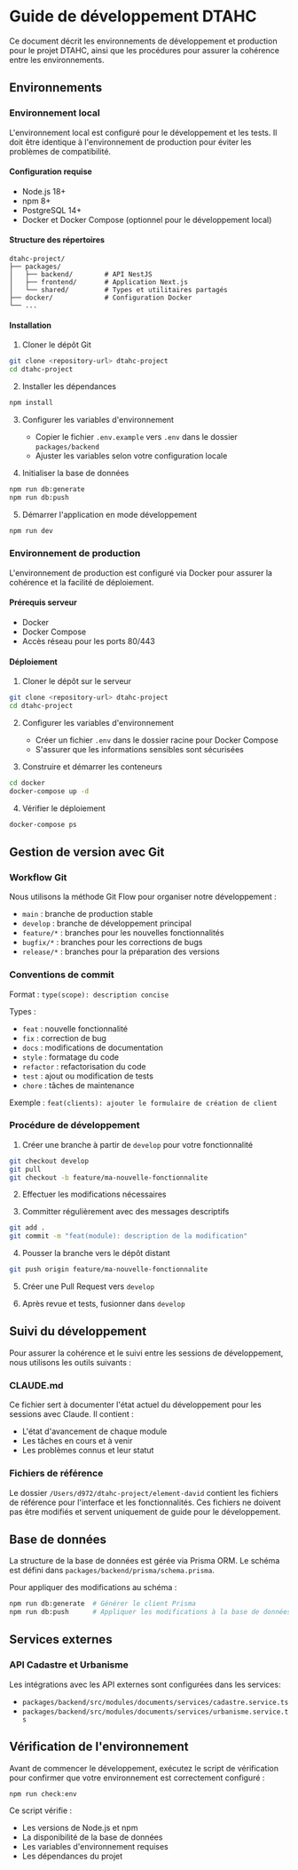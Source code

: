 # Guide de développement DTAHC

Ce document décrit les environnements de développement et production pour le projet DTAHC, ainsi que les procédures pour assurer la cohérence entre les environnements.

## Environnements

### Environnement local

L'environnement local est configuré pour le développement et les tests. Il doit être identique à l'environnement de production pour éviter les problèmes de compatibilité.

#### Configuration requise

- Node.js 18+
- npm 8+
- PostgreSQL 14+
- Docker et Docker Compose (optionnel pour le développement local)

#### Structure des répertoires

```
dtahc-project/
├── packages/
│   ├── backend/        # API NestJS
│   ├── frontend/       # Application Next.js
│   └── shared/         # Types et utilitaires partagés
├── docker/             # Configuration Docker
└── ...
```

#### Installation

1. Cloner le dépôt Git
```bash
git clone <repository-url> dtahc-project
cd dtahc-project
```

2. Installer les dépendances
```bash
npm install
```

3. Configurer les variables d'environnement
   - Copier le fichier `.env.example` vers `.env` dans le dossier `packages/backend`
   - Ajuster les variables selon votre configuration locale

4. Initialiser la base de données
```bash
npm run db:generate
npm run db:push
```

5. Démarrer l'application en mode développement
```bash
npm run dev
```

### Environnement de production

L'environnement de production est configuré via Docker pour assurer la cohérence et la facilité de déploiement.

#### Prérequis serveur

- Docker
- Docker Compose
- Accès réseau pour les ports 80/443

#### Déploiement

1. Cloner le dépôt sur le serveur
```bash
git clone <repository-url> dtahc-project
cd dtahc-project
```

2. Configurer les variables d'environnement
   - Créer un fichier `.env` dans le dossier racine pour Docker Compose
   - S'assurer que les informations sensibles sont sécurisées

3. Construire et démarrer les conteneurs
```bash
cd docker
docker-compose up -d
```

4. Vérifier le déploiement
```bash
docker-compose ps
```

## Gestion de version avec Git

### Workflow Git

Nous utilisons la méthode Git Flow pour organiser notre développement :

- `main` : branche de production stable
- `develop` : branche de développement principal
- `feature/*` : branches pour les nouvelles fonctionnalités
- `bugfix/*` : branches pour les corrections de bugs
- `release/*` : branches pour la préparation des versions

### Conventions de commit

Format : `type(scope): description concise`

Types :
- `feat` : nouvelle fonctionnalité
- `fix` : correction de bug
- `docs` : modifications de documentation
- `style` : formatage du code
- `refactor` : refactorisation du code
- `test` : ajout ou modification de tests
- `chore` : tâches de maintenance

Exemple : `feat(clients): ajouter le formulaire de création de client`

### Procédure de développement

1. Créer une branche à partir de `develop` pour votre fonctionnalité
```bash
git checkout develop
git pull
git checkout -b feature/ma-nouvelle-fonctionnalite
```

2. Effectuer les modifications nécessaires

3. Committer régulièrement avec des messages descriptifs
```bash
git add .
git commit -m "feat(module): description de la modification"
```

4. Pousser la branche vers le dépôt distant
```bash
git push origin feature/ma-nouvelle-fonctionnalite
```

5. Créer une Pull Request vers `develop`

6. Après revue et tests, fusionner dans `develop`

## Suivi du développement

Pour assurer la cohérence et le suivi entre les sessions de développement, nous utilisons les outils suivants :

### CLAUDE.md

Ce fichier sert à documenter l'état actuel du développement pour les sessions avec Claude. Il contient :
- L'état d'avancement de chaque module
- Les tâches en cours et à venir
- Les problèmes connus et leur statut

### Fichiers de référence

Le dossier `/Users/d972/dtahc-project/element-david` contient les fichiers de référence pour l'interface et les fonctionnalités. Ces fichiers ne doivent pas être modifiés et servent uniquement de guide pour le développement.

## Base de données

La structure de la base de données est gérée via Prisma ORM. Le schéma est défini dans `packages/backend/prisma/schema.prisma`.

Pour appliquer des modifications au schéma :
```bash
npm run db:generate  # Générer le client Prisma
npm run db:push      # Appliquer les modifications à la base de données
```

## Services externes

### API Cadastre et Urbanisme

Les intégrations avec les API externes sont configurées dans les services:
- `packages/backend/src/modules/documents/services/cadastre.service.ts`
- `packages/backend/src/modules/documents/services/urbanisme.service.ts`

## Vérification de l'environnement

Avant de commencer le développement, exécutez le script de vérification pour confirmer que votre environnement est correctement configuré :

```bash
npm run check:env
```

Ce script vérifie :
- Les versions de Node.js et npm
- La disponibilité de la base de données
- Les variables d'environnement requises
- Les dépendances du projet